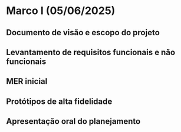 # Marco I (05/06/2025)
## Documento de visão e escopo do projeto
## Levantamento de requisitos funcionais e não funcionais
## MER inicial
## Protótipos de alta fidelidade
## Apresentação oral do planejamento